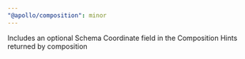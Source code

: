 ```yaml
---
"@apollo/composition": minor
---
```


Includes an optional Schema Coordinate field in the Composition Hints returned by composition
  